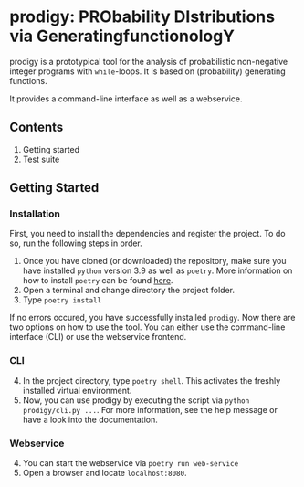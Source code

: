# prodigy: PRObability DIstributions via GeneratingfunctionologY

prodigy is a prototypical tool for the analysis of probabilistic non-negative integer programs with `while`-loops. It is based on (probability) generating functions.

It provides a command-line interface as well as a webservice.

## Contents

1. Getting started
2. Test suite


## Getting Started

### Installation

First, you need to install the dependencies and register the project. To do so, run the following steps in order.
1. Once you have cloned (or downloaded) the repository, make sure you have installed `python` version 3.9 as well as `poetry`. More information on how to install `poetry` can be found [here](https://python-poetry.org/docs/#installation).
2. Open a terminal and change directory the project folder.
3. Type ``poetry install``

If no errors occured, you have successfully installed `prodigy`.
Now there are two options on how to use the tool. You can either use the command-line interface (CLI) or use the webservice frontend.

### CLI

4. In the project directory, type ``poetry shell``. This activates the freshly installed virtual environment.
5. Now, you can use prodigy by executing the script via `python prodigy/cli.py ...`. For more information, see the help message or have a look into the documentation.


### Webservice
4. You can start the webservice via ``poetry run web-service``
5. Open a browser and locate `localhost:8080`.

